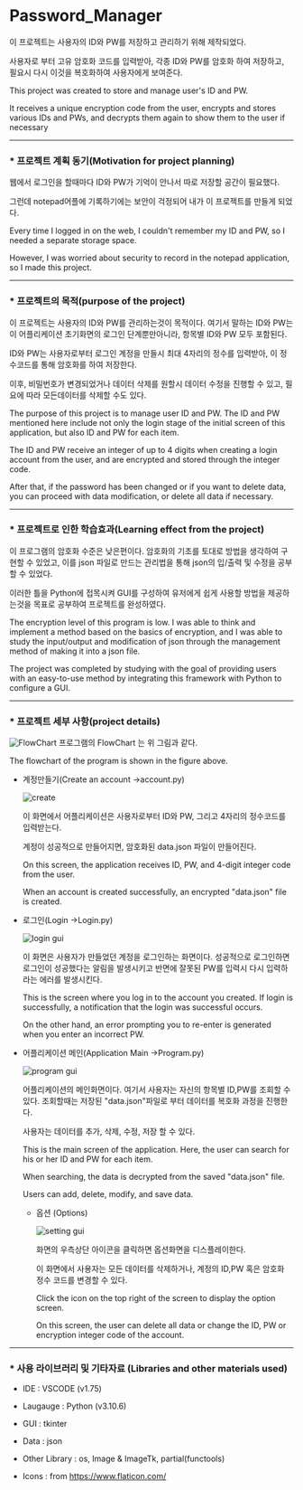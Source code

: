 # Password_Manager
이 프로젝트는 사용자의 ID와 PW를 저장하고 관리하기 위해 제작되었다. 

사용자로 부터 고유 암호화 코드를 입력받아, 각종 ID와 PW를 암호화 하여 저장하고, 필요시 다시 이것을 복호화하여 사용자에게 보여준다.

This project was created to store and manage user's ID and PW.

It receives a unique encryption code from the user, encrypts and stores various IDs and PWs, and decrypts them again to show them to the user if necessary
*** 
### * 프로젝트 계획 동기(Motivation for project planning)
웹에서 로그인을 할때마다 ID와 PW가 기억이 안나서 따로 저장할 공간이 필요했다.

그런데 notepad어플에 기록하기에는 보안이 걱정되어 내가 이 프로젝트를 만들게 되었다.

Every time I logged in on the web, I couldn't remember my ID and PW, so I needed a separate storage space.

However, I was worried about security to record in the notepad application, so I made this project.

*** 
### * 프로젝트의 목적(purpose of the project)
이 프로젝트는 사용자의 ID와 PW를 관리하는것이 목적이다. 여기서 말하는 ID와 PW는 이 어플리케이션 초기화면의 로그인 단계뿐만아니라, 항목별 ID와 PW 모두 포함된다.

ID와 PW는 사용자로부터 로그인 계정을 만들시 최대 4자리의 정수를 입력받아, 이 정수코드를 통해 암호화를 하여 저장한다.

이후, 비밀번호가 변경되었거나 데이터 삭제를 원할시 데이터 수정을 진행할 수 있고, 필요에 따라 모든데이터를 삭제할 수도 있다.

The purpose of this project is to manage user ID and PW. The ID and PW mentioned here include not only the login stage of the initial screen of this application, but also ID and PW for each item.

The ID and PW receive an integer of up to 4 digits when creating a login account from the user, and are encrypted and stored through the integer code.

After that, if the password has been changed or if you want to delete data, you can proceed with data modification, or delete all data if necessary.
***
### * 프로젝트로 인한 학습효과(Learning effect from the project)
이 프로그램의 암호화 수준은 낮은편이다. 암호화의 기초를 토대로 방법을 생각하여 구현할 수 있었고, 이를  json 파일로 만드는 관리법을 통해 json의 입/출력 및 수정을 공부할 수 있었다.

이러한 틀을 Python에 접목시켜 GUI를 구성하여 유저에게 쉽게 사용할 방법을 제공하는것을 목표로 공부하여 프로젝트를 완성하였다.

The encryption level of this program is low. I was able to think and implement a method based on the basics of encryption, and I was able to study the input/output and modification of json through the management method of making it into a json file.

The project was completed by studying with the goal of providing users with an easy-to-use method by integrating this framework with Python to configure a GUI.
***
### * 프로젝트 세부 사항(project details)
![FlowChart](https://user-images.githubusercontent.com/112800645/222181653-3b60c2e5-9976-45c7-b762-7058e06eec34.png)
프로그램의 FlowChart 는 위 그림과 같다.

The flowchart of the program is shown in the figure above.
  + 계정만들기(Create an account ->account.py)
  
    ![create](https://user-images.githubusercontent.com/112800645/222182707-37190f1a-64ca-4f6e-8ca1-1fbd3b4fbd5b.PNG)
    
    이 화면에서 어플리케이션은 사용자로부터 ID와 PW, 그리고 4자리의 정수코드를 입력받는다.
    
    계정이 성공적으로 만들어지면, 암호화된 data.json 파일이 만들어진다.
    
    On this screen, the application receives ID, PW, and 4-digit integer code from the user.
    
    When an account is created successfully, an encrypted "data.json" file is created.

  + 로그인(Login ->Login.py)
  
    ![login gui](https://user-images.githubusercontent.com/112800645/222177654-ad2095a2-20dd-4ac1-a6eb-bef2738ecc64.PNG)
    
    이 화면은 사용자가 만들었던 계정을 로그인하는 화면이다. 성공적으로 로그인하면 로그인이 성공했다는 알림을 발생시키고 반면에 잘못된 PW를 입력시 다시 입력하라는 에러를 발생시킨다.
    
    This is the screen where you log in to the account you created. If login is successfully, a notification that the login was successful occurs.
    
    On the other hand, an error prompting you to re-enter is generated when you enter an incorrect PW.
   
  + 어플리케이션 메인(Application Main ->Program.py)
    
    ![program gui](https://user-images.githubusercontent.com/112800645/222177743-d23ae72f-38d1-40cd-ae7b-22ff4fa97da7.PNG)
    
    어플리케이션의 메인화면이다. 여기서 사용자는 자신의 항목별 ID,PW를 조회할 수 있다. 조회할때는 저장된 "data.json"파일로 부터 데이터를 복호화 과정을 진행한다.
    
    사용자는 데이터를 추가, 삭제, 수정, 저장 할 수 있다. 
    
    This is the main screen of the application. Here, the user can search for his or her ID and PW for each item. 
    
    When searching, the data is decrypted from the saved "data.json" file.
    
    Users can add, delete, modify, and save data.
    
    + 옵션 (Options)
      
      ![setting gui](https://user-images.githubusercontent.com/112800645/222177791-e2a9e2ed-8f5e-4407-9463-c4b4fdfe3350.PNG)
      
      화면의 우측상단 아이콘을 클릭하면 옵션화면을 디스플레이한다. 
    
      이 화면에서 사용자는 모든 데이터를 삭제하거나, 계정의 ID,PW 혹은 암호화 정수 코드를 변경할 수 있다.
      
      
      Click the icon on the top right of the screen to display the option screen.
    
      On this screen, the user can delete all data or change the ID, PW or encryption integer code of the account.
***
### * 사용 라이브러리 및 기타자료 (Libraries and other materials used)
- IDE : VSCODE (v1.75)

- Laugauge : Python (v3.10.6)

- GUI : tkinter

- Data : json

- Other Library : os, Image & ImageTk, partial(functools)

- Icons : from https://www.flaticon.com/
